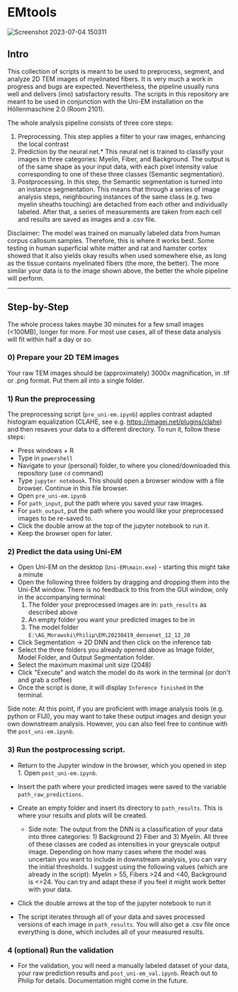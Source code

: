 # EMtools
![Screenshot 2023-07-04 150311](https://github.com/PhilipRuthig/EMtools/assets/39408485/22e879d4-824f-43ff-afe1-680d67efe555)

## Intro
This collection of scripts is meant to be used to preprocess, segment, and analyze 2D TEM images of myelinated fibers. It is very much a work in progress and bugs are expected. Nevertheless, the pipeline usually runs well and delivers (imo) satisfactory results. The scripts in this repository are meant to be used in conjunction with the Uni-EM installation on the Höllenmaschine 2.0 (Room 2101). 

The whole analysis pipeline consists of three core steps:
  1) Preprocessing. This step applies a filter to your raw images, enhancing the local contrast
  2) Prediction by the neural net.* This neural net is trained to classify your images in three categories: Myelin, Fiber, and Background. The output is of the same shape as your input data, with each pixel intensity value corresponding to one of these three classes (Semantic segmentation).
  3) Postprocessing. In this step, the Semantic segmentation is turned into an instance segmentation. This means that through a series of image analysis steps, neighbouring instances of the same class (e.g. two myelin sheaths touching) are detached from each other and individually labeled. After that, a series of measurements are taken from each cell and results are saved as images and a .csv file.

Disclaimer: The model was trained on manually labeled data from human corpus callosum samples. Therefore, this is where it works best. Some testing in human superficial white matter and rat and hamster cortex showed that it also yields okay results when used somewhere else, as long as the tissue contains myelinated fibers (the more, the better). The more similar your data is to the image shown above, the better the whole pipeline will perform.


---


## Step-by-Step
The whole process takes maybe 30 minutes for a few small images (<100MB), longer for more. For most use cases, all of these data analysis will fit within half a day or so.

### 0) Prepare your 2D TEM images 
   Your raw TEM images should be (approximately) 3000x magnification, in .tif or .png format. Put them all into a single folder.


### 1) Run the preprocessing
   The preprocessing script (`pre_uni-em.ipynb`) applies contrast adapted histogram equalization (CLAHE, see e.g. https://imagej.net/plugins/clahe) and then resaves your data to a different directory. To run it, follow these steps:
 - Press windows + R
 - Type in `powershell`
 - Navigate to your (personal) folder, to where you cloned/downloaded this repository (use `cd` command)
 - Type `jupyter notebook`. This should open a browser window with a file browser. Continue in this file browser.
 - Open `pre_uni-em.ipynb` 
 - For `path_input`, put the path where you saved your raw images.
 - For `path_output`, put the path where you would like your preprocessed images to be re-saved to.
 - Click the double arrow at the top of the jupyter notebook to run it.
 - Keep the browser open for later.


### 2) Predict the data using Uni-EM
- Open Uni-EM on the desktop (`Uni-EM\main.exe`) - starting this might take a minute
- Open the following three folders by dragging and dropping them into the Uni-EM window. There is no feedback to this from the GUI window, only in the accompanying terminal:
    1) The folder your preprocessed images are in: `path_results` as described above
    2) An empty folder you want your predicted images to be in
    3) The model folder `E:\AG_Morawski\Philip\EM\20230419_densenet_12_12_20`
- Click Segmentation -> 2D DNN and then click on the inference tab
- Select the three folders you already opened above as Image folder, Model Folder, and Output Segmentation folder.
- Select the maximum maximal unit size (2048)
- Click "Execute" and watch the model do its work in the terminal (or don't and grab a coffee)
- Once the script is done, it will display `Inference finished` in the terminal. 

Side note: At this point, if you are proficient with image analysis tools (e.g. python or FIJI), you may want to take these output images and design your own downstream analysis. However, you can also feel free to continue with the `post_uni-em.ipynb`. 


### 3) Run the postprocessing script.
- Return to the Jupyter window in the browser, which you opened in step 1. Open `post_uni-em.ipynb`.
- Insert the path where your predicted images were saved to the variable `path_raw_predictions`.
- Create an empty folder and insert its directory to `path_results`. This is where your results and plots will be created.
   - Side note: The output from the DNN is a classification of your data into three categories: 1) Background 2) Fiber and 3) Myelin. All three of these classes are coded as intensities in your greyscale output image. Depending on how many cases where the model was uncertain you want to include in downstream analysis, you can vary the initial thresholds. I suggest using the following values (which are already in the script): Myelin > 55, Fibers >24 and <40, Background is <=24. You can try and adapt these if you feel it might work better with your data.

- Click the double arrows at the top of the jupyter notebook to run it
- The script iterates through all of your data and saves processed versions of each image in `path_results`. You will also get a .csv file once everything is done, which includes all of your measured results.


### 4 (optional) Run the validation
- For the validation, you will need a manually labeled dataset of your data, your raw prediction results and `post_uni-em_val.ipynb`. Reach out to Philip for details. Documentation might come in the future.
